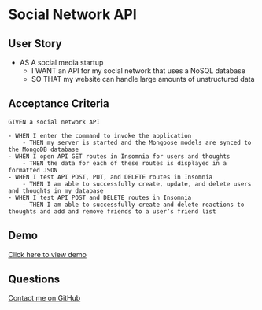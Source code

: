 # Social Network API

## User Story

- AS A social media startup
    - I WANT an API for my social network that uses a NoSQL database
    - SO THAT my website can handle large amounts of unstructured data

## Acceptance Criteria 

```
GIVEN a social network API

- WHEN I enter the command to invoke the application
    - THEN my server is started and the Mongoose models are synced to the MongoDB database
- WHEN I open API GET routes in Insomnia for users and thoughts
    - THEN the data for each of these routes is displayed in a formatted JSON
- WHEN I test API POST, PUT, and DELETE routes in Insomnia
    - THEN I am able to successfully create, update, and delete users and thoughts in my database
- WHEN I test API POST and DELETE routes in Insomnia
    - THEN I am able to successfully create and delete reactions to thoughts and add and remove friends to a user’s friend list

```

## Demo
[Click here to view demo]()


## Questions
[Contact me on GitHub](https://github.com/lsieck519)


